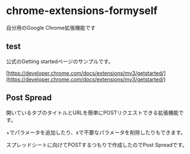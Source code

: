 # chrome-extensions-formyself
 自分用のGoogle Chrome拡張機能です

## test
公式のGetting startedページのサンプルです。

[https://developer.chrome.com/docs/extensions/mv3/getstarted/](https://developer.chrome.com/docs/extensions/mv3/getstarted/)


## Post Spread
開いているタブのタイトルとURLを簡単にPOSTリクエストできる拡張機能です。

+でパラメータを追加したり、xで不要なパラメータを削除したりもできます。

スプレッドシートに向けてPOSTするつもりで作成したのでPost Spreadです。